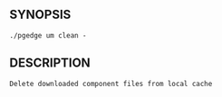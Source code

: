 
## SYNOPSIS
    ./pgedge um clean -

## DESCRIPTION
    Delete downloaded component files from local cache
